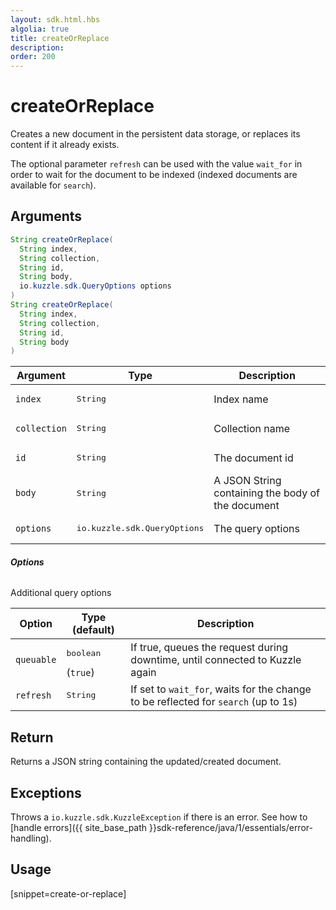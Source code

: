 ```yaml
---
layout: sdk.html.hbs
algolia: true
title: createOrReplace
description:
order: 200
---
```


# createOrReplace

Creates a new document in the persistent data storage, or replaces its content if it already exists.

The optional parameter `refresh` can be used with the value `wait_for` in order to wait for the document to be indexed (indexed documents are available for `search`).

## Arguments

```java
String createOrReplace(
  String index, 
  String collection, 
  String id, 
  String body, 
  io.kuzzle.sdk.QueryOptions options
)
String createOrReplace(
  String index, 
  String collection, 
  String id, 
  String body
)
```

| Argument | Type | Description |
| --- | --- | --- |
| `index` | <pre>String</pre> | Index name |
| `collection` | <pre>String</pre> | Collection name |
| `id` | <pre>String</pre> | The document id |
| `body` | <pre>String</pre> | A JSON String containing the body of the document |
| `options` | <pre>io.kuzzle.sdk.QueryOptions</pre> | The query options |

###### **Options**

Additional query options

| Option | Type (default) | Description |
| --- | --- | --- |
| `queuable` | <pre>boolean</pre> (`true`)| If true, queues the request during downtime, until connected to Kuzzle again |
| `refresh` | <pre>String</pre> | If set to `wait_for`, waits for the change to be reflected for `search` (up to 1s) |

## Return

Returns a JSON string containing the updated/created document.

## Exceptions

Throws a `io.kuzzle.sdk.KuzzleException` if there is an error. See how to [handle errors]({{ site_base_path }}sdk-reference/java/1/essentials/error-handling).

## Usage

[snippet=create-or-replace]
